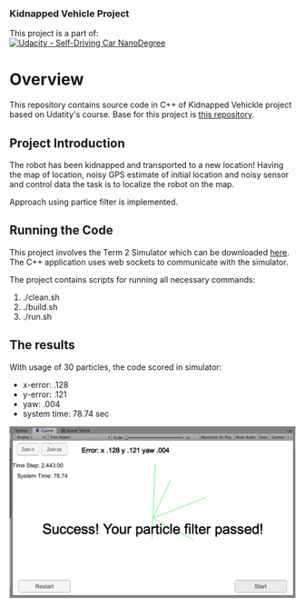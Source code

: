 ### Kidnapped Vehicle Project

This project is a part of:  
 [![Udacity - Self-Driving Car NanoDegree](https://s3.amazonaws.com/udacity-sdc/github/shield-carnd.svg)](http://www.udacity.com/drive)


# Overview
This repository contains source code in C++ of Kidnapped Vehickle project based on Udatity's course. Base for this project is [this repository](https://github.com/udacity/CarND-Kidnapped-Vehicle-Project).

## Project Introduction
The robot has been kidnapped and transported to a new location! Having the map of location, noisy GPS estimate of initial location and noisy sensor and control data the task is to localize the robot on the map. 

Approach using partice filter is implemented.


## Running the Code
This project involves the Term 2 Simulator which can be downloaded [here](https://github.com/udacity/self-driving-car-sim/releases). The C++ application uses web sockets to communicate with the simulator.

The project contains scripts for running all necessary commands:

1. ./clean.sh
2. ./build.sh
3. ./run.sh

## The results
With usage of 30 particles, the code scored in simulator:
* x-error:  .128
* y-error: .121
* yaw: .004
* system time: 78.74 sec

![screenshot](./images/success.png)